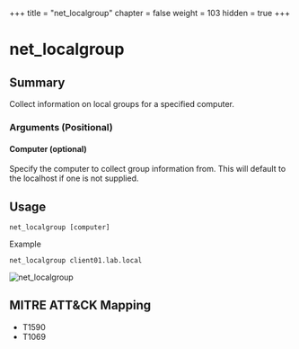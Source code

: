+++
title = "net_localgroup"
chapter = false
weight = 103
hidden = true
+++

# net_localgroup

## Summary
Collect information on local groups for a specified computer.

### Arguments (Positional)
#### Computer (optional)
Specify the computer to collect group information from. This will default to the localhost if one is not supplied.

## Usage
```
net_localgroup [computer]
```
Example
```
net_localgroup client01.lab.local
```

![net_localgroup](../images/net_localgroup.png)


## MITRE ATT&CK Mapping

- T1590
- T1069